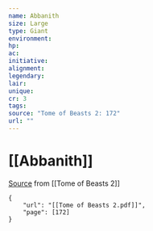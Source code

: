```yaml
---
name: Abbanith
size: Large
type: Giant
environment: 
hp: 
ac: 
initiative: 
alignment: 
legendary: 
lair: 
unique: 
cr: 3
tags: 
source: "Tome of Beasts 2: 172"
url: ""
---
```

# [[Abbanith]]

[Source](zotero://open-pdf/library/items/9UQIAB6R?page=172) from [[Tome of Beasts 2]]

```pdf
{
	"url": "[[Tome of Beasts 2.pdf]]",
	"page": [172]
}
```

